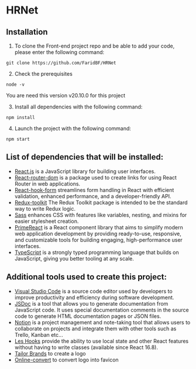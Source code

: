 # HRNet

## Installation

1. To clone the Front-end project repo and be able to add your code, please enter the following command:

```
git clone https://github.com/FaridBF/HRNet
```

2. Check the prerequisites

```
node -v
```

You are need this version v20.10.0 for this project

3. Install all dependencies with the following command:

```
npm install
```

4. Launch the project with the following command:

```
npm start
```

## List of dependencies that will be installed:

- [React.js](https://fr.reactjs.org/) is a JavaScript library for building user interfaces.
- [React-router-dom](https://www.npmjs.com/package/react-router-dom) is a package used to create links for using React Router in web applications.
- [React-hook-form](https://react-hook-form.co) streamlines form handling in React with efficient validation, enhanced performance, and a developer-friendly API.
- [Redux-toolkit](https://www.npmjs.com/package/@reduxjs/toolkit) The Redux Toolkit package is intended to be the standard way to write Redux logic.
- [Sass](https://sass-lang.com/) enhances CSS with features like variables, nesting, and mixins for easier stylesheet creation.
- [PrimeReact](https://primereact.org/) is a React component library that aims to simplify modern web application development by providing ready-to-use, responsive, and customizable tools for building engaging, high-performance user interfaces.
- [TypeScript](https://www.typescriptlang.org/) is a strongly typed programming language that builds on JavaScript, giving you better tooling at any scale.

## Additional tools used to create this project:

- [Visual Studio Code](https://code.visualstudio.com/) is a source code editor used by developers to improve productivity and efficiency during software development.
- [JSDoc](https://jsdoc.app/) is a tool that allows you to generate documentation from JavaScript code. It uses special documentation comments in the source code to generate HTML documentation pages or JSON files.
- [Notion](https://www.notion.so/) is a project management and note-taking tool that allows users to collaborate on projects and integrate them with other tools such as Trello, Kanban etc...
- [Les Hooks](https://fr.reactjs.org/docs/hooks-state.html) provide the ability to use local state and other React features without having to write classes (available since React 16.8).
- [Tailor Brands](https://www.tailorbrands.com/) to create a logo
- [Online-convert](https://www.online-convert.com/) to convert logo into favicon
